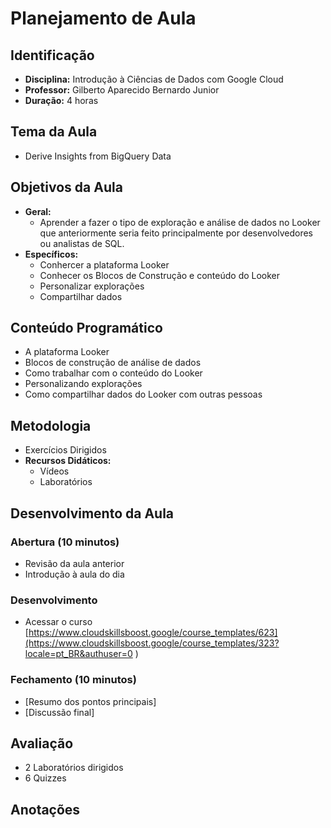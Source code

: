 # Planejamento de Aula

## Identificação
- **Disciplina:** Introdução à Ciências de Dados com Google Cloud
- **Professor:** Gilberto Aparecido Bernardo Junior
- **Duração:** 4 horas

## Tema da Aula
- Derive Insights from BigQuery Data
  
## Objetivos da Aula
- **Geral:** 
  - Aprender a fazer o tipo de exploração e análise de dados no Looker que anteriormente seria feito principalmente por desenvolvedores ou analistas de SQL.
- **Específicos:**
  - Conhercer a plataforma Looker
  - Conhecer os Blocos de Construção e conteúdo do Looker
  - Personalizar explorações
  - Compartilhar dados

## Conteúdo Programático
  - A plataforma Looker
  - Blocos de construção de análise de dados
  - Como trabalhar com o conteúdo do Looker
  - Personalizando explorações
  - Como compartilhar dados do Looker com outras pessoas

## Metodologia
- Exercícios Dirigidos
- **Recursos Didáticos:**
  - Vídeos
  - Laboratórios

## Desenvolvimento da Aula

### Abertura (10 minutos)
- Revisão da aula anterior
- Introdução à aula do dia

### Desenvolvimento 
- Acessar o curso [https://www.cloudskillsboost.google/course_templates/623](https://www.cloudskillsboost.google/course_templates/323?locale=pt_BR&authuser=0
)

### Fechamento (10 minutos)
- [Resumo dos pontos principais]
- [Discussão final]

## Avaliação
- 2 Laboratórios dirigidos
- 6 Quizzes

## Anotações

